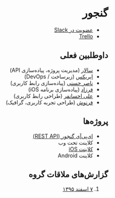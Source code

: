 <div dir="rtl">

# گنجور

+ [عضویت در Slack](https://ganjoor.now.sh/)
+ [Trello](https://trello.com/b/7FdzLNkm/ganjoor-2-0)

## داوطلبین فعلی

+ [سالار](https://twitter.com/sallar) (مدیریت پروژه، پیاده‌سازی API)
+ [ایریکس](https://twitter.com/iiriix_) (زیرساخت / DevOps)
+ [ناصر حسنی](https://twitter.com/snhasani) (پیاده‌سازی رابط کاربری)
+ [فرزاد](https://twitter.com/euwars) (پیاده‌سازی برنامه iOS)
+ [علی احسانفر](https://twitter.com/ehsaniaa) (طراحی رابط کاربری)
+ [فرنوش](https://twitter.com/FarnOoSh_) (طراحی تجربه کاربری، گرافیک)

## پروژه‌ها

+ [ای‌پی‌آی گنجور (REST API)](https://github.com/ganjoor/ganjoor-api)
+ کلاینت تحت وب
+ [کلاینت iOS](https://github.com/ganjoor/ganjoor-ios)
+ کلاینت Android

## گزارش‌های ملاقات گروه

1. [۷ اسفند ۱۳۹۵](https://github.com/ganjoor/roadmap/wiki/Feb-25th-2017---Kickoff)
